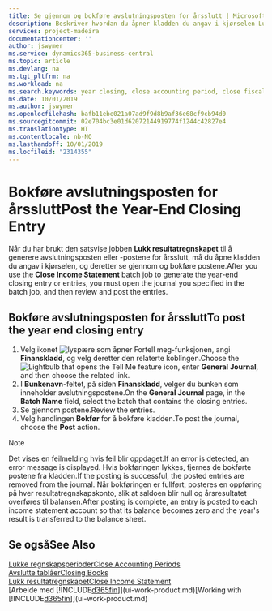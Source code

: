 ```yaml
---
title: Se gjennom og bokføre avslutningsposten for årsslutt | Microsoft-dokumentasjon
description: Beskriver hvordan du åpner kladden du angav i kjørselen Lukk resultatregnskapet, og deretter ser gjennom og bokfører avslutningsposten for årsslutt.
services: project-madeira
documentationcenter: ''
author: jswymer
ms.service: dynamics365-business-central
ms.topic: article
ms.devlang: na
ms.tgt_pltfrm: na
ms.workload: na
ms.search.keywords: year closing, close accounting period, close fiscal year, bank account detailed trial balance
ms.date: 10/01/2019
ms.author: jswymer
ms.openlocfilehash: bafb11ebe021a07ad9f9d8b9af36e68cf9cb94d0
ms.sourcegitcommit: 02e704bc3e01d62072144919774f1244c42827e4
ms.translationtype: HT
ms.contentlocale: nb-NO
ms.lasthandoff: 10/01/2019
ms.locfileid: "2314355"
---
```

# <a name="post-the-year-end-closing-entry"></a><span data-ttu-id="4aaac-103">Bokføre avslutningsposten for årsslutt</span><span class="sxs-lookup"><span data-stu-id="4aaac-103">Post the Year-End Closing Entry</span></span>
<span data-ttu-id="4aaac-104">Når du har brukt den satsvise jobben **Lukk resultatregnskapet** til å generere avslutningsposten eller -postene for årsslutt, må du åpne kladden du angav i kjørselen, og deretter se gjennom og bokføre postene.</span><span class="sxs-lookup"><span data-stu-id="4aaac-104">After you use the **Close Income Statement** batch job to generate the year-end closing entry or entries, you must open the journal you specified in the batch job, and then review and post the entries.</span></span>

## <a name="to-post-the-year-end-closing-entry"></a><span data-ttu-id="4aaac-105">Bokføre avslutningsposten for årsslutt</span><span class="sxs-lookup"><span data-stu-id="4aaac-105">To post the year end closing entry</span></span>
1. <span data-ttu-id="4aaac-106">Velg ikonet ![lyspære som åpner Fortell meg-funksjonen](media/ui-search/search_small.png "Fortell hva du vil gjøre"), angi **Finanskladd**, og velg deretter den relaterte koblingen.</span><span class="sxs-lookup"><span data-stu-id="4aaac-106">Choose the ![Lightbulb that opens the Tell Me feature](media/ui-search/search_small.png "Tell me what you want to do") icon, enter **General Journal**, and then choose the related link.</span></span>
2. <span data-ttu-id="4aaac-107">I **Bunkenavn**-feltet, på siden **Finanskladd**, velger du bunken som inneholder avslutningspostene.</span><span class="sxs-lookup"><span data-stu-id="4aaac-107">On the **General Journal** page, in the **Batch Name** field, select the batch that contains the closing entries.</span></span>
3. <span data-ttu-id="4aaac-108">Se gjennom postene.</span><span class="sxs-lookup"><span data-stu-id="4aaac-108">Review the entries.</span></span>
4. <span data-ttu-id="4aaac-109">Velg handlingen **Bokfør** for å bokføre kladden.</span><span class="sxs-lookup"><span data-stu-id="4aaac-109">To post the journal, choose the **Post** action.</span></span>

> [!NOTE]  
>   <span data-ttu-id="4aaac-110">Det vises en feilmelding hvis feil blir oppdaget.</span><span class="sxs-lookup"><span data-stu-id="4aaac-110">If an error is detected, an error message is displayed.</span></span> <span data-ttu-id="4aaac-111">Hvis bokføringen lykkes, fjernes de bokførte postene fra kladden.</span><span class="sxs-lookup"><span data-stu-id="4aaac-111">If the posting is successful, the posted entries are removed from the journal.</span></span> <span data-ttu-id="4aaac-112">Når bokføringen er fullført, posteres en oppføring på hver resultatregnskapskonto, slik at saldoen blir null og årsresultatet overføres til balansen.</span><span class="sxs-lookup"><span data-stu-id="4aaac-112">After posting is complete, an entry is posted to each income statement account so that its balance becomes zero and the year's result is transferred to the balance sheet.</span></span>

## <a name="see-also"></a><span data-ttu-id="4aaac-113">Se også</span><span class="sxs-lookup"><span data-stu-id="4aaac-113">See Also</span></span>
[<span data-ttu-id="4aaac-114">Lukke regnskapsperioder</span><span class="sxs-lookup"><span data-stu-id="4aaac-114">Close Accounting Periods</span></span>](year-close-account-periods.md)  
[<span data-ttu-id="4aaac-115">Avslutte tablåer</span><span class="sxs-lookup"><span data-stu-id="4aaac-115">Closing Books</span></span>](year-close-books.md)  
[<span data-ttu-id="4aaac-116">Lukk resultatregnskapet</span><span class="sxs-lookup"><span data-stu-id="4aaac-116">Close Income Statement</span></span>](year-close-income-statement.md)  
<span data-ttu-id="4aaac-117">[Arbeide med [!INCLUDE[d365fin](includes/d365fin_md.md)]](ui-work-product.md)</span><span class="sxs-lookup"><span data-stu-id="4aaac-117">[Working with [!INCLUDE[d365fin](includes/d365fin_md.md)]](ui-work-product.md)</span></span>
